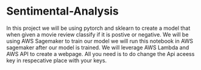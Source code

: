 # Sentimental-Analysis
In this project we will be using pytorch and sklearn to create a model that when given a movie review classify if it is postive or negative. We will be using AWS Sagemaker to train our model we will run this notebook in AWS sagemaker after our model is trained. We will leverage AWS Lambda and AWS API to create a webpage. All you need is to do change the Api aceess key in respecative place with your keys.
